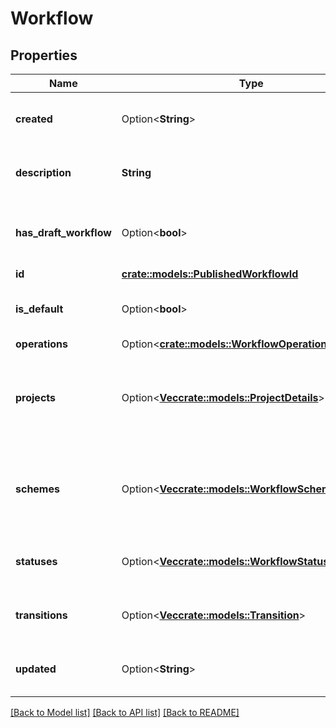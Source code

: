 # Workflow

## Properties

Name | Type | Description | Notes
------------ | ------------- | ------------- | -------------
**created** | Option<**String**> | The creation date of the workflow. | [optional]
**description** | **String** | The description of the workflow. | 
**has_draft_workflow** | Option<**bool**> | Whether the workflow has a draft version. | [optional]
**id** | [**crate::models::PublishedWorkflowId**](PublishedWorkflowId.md) |  | 
**is_default** | Option<**bool**> | Whether this is the default workflow. | [optional]
**operations** | Option<[**crate::models::WorkflowOperations**](WorkflowOperations.md)> |  | [optional]
**projects** | Option<[**Vec<crate::models::ProjectDetails>**](ProjectDetails.md)> | The projects the workflow is assigned to, through workflow schemes. | [optional]
**schemes** | Option<[**Vec<crate::models::WorkflowSchemeIdName>**](WorkflowSchemeIdName.md)> | The workflow schemes the workflow is assigned to. | [optional]
**statuses** | Option<[**Vec<crate::models::WorkflowStatus>**](WorkflowStatus.md)> | The statuses of the workflow. | [optional]
**transitions** | Option<[**Vec<crate::models::Transition>**](Transition.md)> | The transitions of the workflow. | [optional]
**updated** | Option<**String**> | The last edited date of the workflow. | [optional]

[[Back to Model list]](../README.md#documentation-for-models) [[Back to API list]](../README.md#documentation-for-api-endpoints) [[Back to README]](../README.md)


